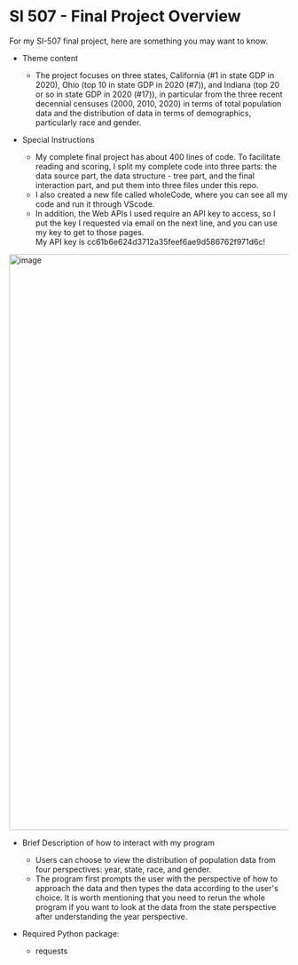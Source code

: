 # SI 507 - Final Project Overview
For my SI-507 final project, here are something you may want to know.

- Theme content 
  - The project focuses on three states, California (#1 in state GDP in 2020), Ohio (top 10 in state GDP in 2020 (#7)), and Indiana (top 20 or so in state GDP in 2020 (#17)), in particular from the three recent decennial censuses (2000, 2010, 2020) in terms of total population data and the distribution of data in terms of demographics, particularly race and gender.
  
- Special Instructions
	- My complete final project has about 400 lines of code. To facilitate reading and scoring, I split my complete code into three parts: the data source part, the data structure - tree part, and the final interaction part, and put them into three files under this repo. 
	- I also created a new file called wholeCode, where you can see all my code and run it through VScode.
	- In addition, the Web APIs I used require an API key to access, so I put the key I requested via email on the next line, and you can use my key to get to those pages.
	  <br />My API key is cc61b6e624d3712a35feef6ae9d586762f971d6c!
<img width="1038" alt="image" src="https://user-images.githubusercontent.com/113861839/207991743-b96fe171-8b3c-4e3c-aac7-eeddf54acd89.png">

- Brief Description of how to interact with my program
  - Users can choose to view the distribution of population data from four perspectives: year, state, race, and gender.
  - The program first prompts the user with the perspective of how to approach the data and then types the data according to the user's choice. It is worth mentioning that you need to rerun the whole program if you want to look at the data from the state perspective after understanding the year perspective.

- Required Python package:
  - requests
